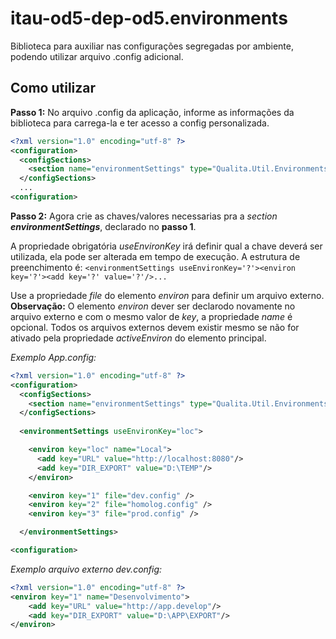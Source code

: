 ﻿# itau-od5-dep-od5.environments

Biblioteca para auxiliar nas configurações segregadas por ambiente, podendo utilizar arquivo .config adicional.

## Como utilizar

**Passo 1:** No arquivo .config da aplicação, informe as informações da biblioteca para carrega-la e ter acesso a config personalizada.

```xml
<?xml version="1.0" encoding="utf-8" ?>
<configuration>
  <configSections>
    <section name="environmentSettings" type="Qualita.Util.Environments.EnvironmentSettingsSection, Qualita.Util.Environments"/>
  </configSections>
  ...
<configuration>
```

**Passo 2:** Agora crie as chaves/valores necessarias pra a _section_ **_environmentSettings_**, declarado no **passo 1**.

A propriedade obrigatória _useEnvironKey_ irá definir qual a chave deverá ser utilizada, ela pode ser alterada em tempo de execução.
A estrutura de preenchimento é:
`<environmentSettings useEnvironKey='?'><environ key='?'><add key='?' value='?'/>...`

Use a propriedade _file_ do elemento _environ_ para definir um arquivo externo.
**Observação:**
O elemento _environ_ dever ser declarodo novamente no arquivo externo e com o mesmo valor de _key_, a propriedade _name_ é opcional.
Todos os arquivos externos devem existir mesmo se não for ativado pela propriedade _activeEnviron_ do elemento principal.

_Exemplo App.config:_

```xml
<?xml version="1.0" encoding="utf-8" ?>
<configuration>
  <configSections>
    <section name="environmentSettings" type="Qualita.Util.Environments.EnvironmentSettingsSection, Qualita.Util.Environments"/>
  </configSections>
 
  <environmentSettings useEnvironKey="loc">

    <environ key="loc" name="Local">
      <add key="URL" value="http://localhost:8080"/>
      <add key="DIR_EXPORT" value="D:\TEMP"/>
    </environ>

    <environ key="1" file="dev.config" />
    <environ key="2" file="homolog.config" />
    <environ key="3" file="prod.config" />

  </environmentSettings>

<configuration>
```

_Exemplo arquivo externo dev.config:_

```xml
<?xml version="1.0" encoding="utf-8" ?>
<environ key="1" name="Desenvolvimento">
    <add key="URL" value="http://app.develop"/>
    <add key="DIR_EXPORT" value="D:\APP\EXPORT"/>
</environ>
```
